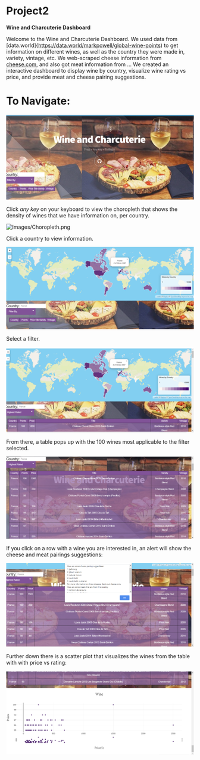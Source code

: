 # Project2
**Wine and Charcuterie Dashboard**

Welcome to the Wine and Charcuterie Dashboard. We used data from [data.world]{https://data.world/markpowell/global-wine-points) to get information on different wines, as well as the country they were made in, variety, vintage, etc. We web-scraped cheese information from [cheese.com](https://cheese.com/), and also got meat information from ... We created an interactive dashboard to display wine by country, visualize wine rating vs price, and provide meat and cheese pairing suggestions. 

# To Navigate:

![Images/MainPage.png](Images/MainPage.png)

Click _any key_ on your keyboard to view the choropleth that shows the density of wines that we have information on, per country.

![Images/Choropleth.png](Images.Choropleth.png)

Click a country to view information.

![Images/ClickOnCountry.png](Images/ClickOnCountry.png)

Select a filter.

![Images/SelectFilter.png](Images/SelectFilter.png)

From there, a table pops up with the 100 wines most applicable to the filter selected.

![Images/WineTable.png](Images/WineTable.png)

If you click on a row with a wine you are interested in, an alert will show the cheese and meat pairings suggestions:

![Images/CheeseMeatAlert.png](Images/CheeseMeatAlert.png)

Further down there is a scatter plot that visualizes the wines from the table with with price vs rating:

![Images/ScatterPlot.png](Images/ScatterPlot.png)


